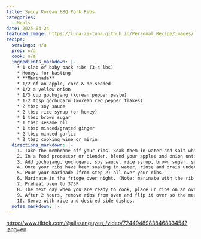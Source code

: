 ```yaml
---
title: Spicy Korean BBQ Pork Ribs
categories: 
  - Meals
date: 2025-04-24
featured_image: https://luna-za-tuna.github.io/Personal_Recipe/images/
recipe:
  servings: n/a
  prep: n/a
  cook: n/a
  ingredients_markdown: |-
    * 1 slab of baby back ribs (3-4 lbs)
    * Honey, for basting
    * **Marinade**
    * 1/2 of an apple, core & de-seeded
    * 1/2 a yellow onion
    * 1/3 cup gochujang (korean pepper paste)
    * 1-2 tbsp gochugaru (korean red pepper flakes)
    * 2 tbsp soy sauce
    * 2 tbsp rice syrup (or honey)
    * 1 tbsp brown sugar
    * 1 tbsp sesame oil
    * 1 tbsp minced/grated ginger
    * 2 tbsp minced garlic
    * 2 tbsp cooking wine or mirin 
  directions_markdown: |-
    1. Take the membrane off your ribs. Soak them in water and salt while you prepare your marinade.
    2. In a food processor or blender, blend your apples and onion until it becomes a puree. 
    3. Add gochujang, gochugaru, soy sauce, rice syrup, brown sugar, sesame oil, grated ginger, minced garlic and cooking wine.
    4. Once your ribs have been soaking in water, rinse and drain under cold water. Pat dry.
    5. Pour your marinade (from step 2) all over your ribs. 
    6. Marinate in the fridge over night. (Note: marinate with the rib side up)
    7. Preheat oven to 375F
    8. The next day when you are ready to cook, place ur ribs on an oven safe baking dish— with the ribs facing up— cover your baking dish with foil and bake for 2 hours.
    9. After 2 hours, remove ribs from oven and flip it over so the meat side of the ribs is now face up. Brush honey all over the top of your ribs and broil for 5-10 minutes.
    10. Serve with rice and desired side dishes. 
  notes_markdown: |-
---
```

<https://www.tiktok.com/@alissanguyen_/video/7244948983846833454?lang=en>